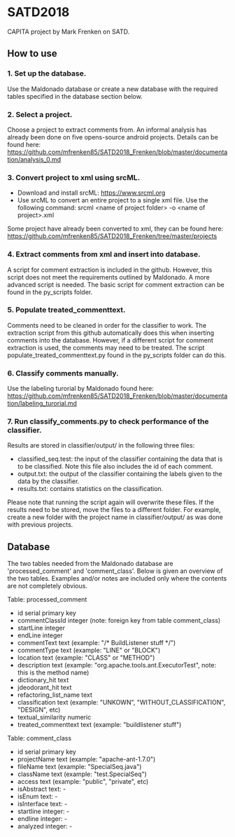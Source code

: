 # SATD2018
CAPITA project by Mark Frenken on SATD.

## How to use
### 1. Set up the database.
Use the Maldonado database or create a new database with the required tables specified in the database section below.
### 2. Select a project.
Choose a project to extract comments from. An informal analysis has already been done on five opens-source android projects. Details can be found here: https://github.com/mfrenken85/SATD2018_Frenken/blob/master/documentation/analysis_0.md
### 3. Convert project to xml using srcML.
- Download and install srcML: https://www.srcml.org
- Use srcML to convert an entire project to a single xml file. Use the following command: srcml \<name of project folder\> -o \<name of project\>.xml

Some project have already been converted to xml, they can be found here: https://github.com/mfrenken85/SATD2018_Frenken/tree/master/projects
### 4. Extract comments from xml and insert into database.
A script for comment extraction is included in the github. However, this script does not meet the requirements outlined by Maldonado. A more advanced script is needed. The basic script for comment extraction can be found in the py_scripts folder.
### 5. Populate treated_commenttext.
Comments need to be cleaned in order for the classifier to work. The extraction script from this github automatically does this when inserting comments into the database. However, if a different script for comment extraction is used, the comments may need to be treated. The script populate_treated_commenttext.py found in the py_scripts folder can do this.
### 6. Classify comments manually.
Use the labeling turorial by Maldonado found here: https://github.com/mfrenken85/SATD2018_Frenken/blob/master/documentation/labeling_turorial.md
### 7. Run classify_comments.py to check performance of the classifier.
Results are stored in classifier/output/ in the following three files:
- classified_seq.test: the input of the classifier containing the data that is to be classified. Note this file also includes the id of each comment.
- output.txt: the output of the classifier containing the labels given to the data by the classifier.
- results.txt: contains statistics on the classification.

Please note that running the script again will overwrite these files. If the results need to be stored, move the files to a different folder. For example, create a new folder with the project name in classifier/output/ as was done with previous projects.

## Database
The two tables needed from the Maldonado database are 'processed_comment' and 'comment_class'. Below is given an overview of the two tables. Examples and/or notes are included only where the contents are not completely obvious.

Table: processed_comment
- id serial primary key
- commentClassId integer (note: foreign key from table comment_class)
- startLine integer
- endLine integer
- commentText text (example: "/* BuildListener stuff */")
- commentType text (example: "LINE" or "BLOCK")
- location text (example: "CLASS" or "METHOD")
- description text (example: "org.apache.tools.ant.ExecutorTest", note: this is the method name)
- dictionary_hit text
- jdeodorant_hit text
- refactoring_list_name text
- classification text (example: "UNKOWN", "WITHOUT_CLASSIFICATION", "DESIGN", etc)
- textual_similarity numeric
- treated_commenttext text (example: "buildlistener stuff")

Table: comment_class
- id serial primary key
- projectName text (example: "apache-ant-1.7.0")
- fileName text (example: "SpecialSeq.java")
- className text (example: "test.SpecialSeq")
- access text (example: "public", "private", etc)
- isAbstract text: -
- isEnum text: -
- isInterface text: -
- startline integer: -
- endline integer: -
- analyzed integer: -
